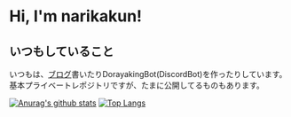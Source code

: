 # Hi, I'm narikakun!

## いつもしていること

いつもは、[ブログ](https://narikakun.net/)書いたりDorayakingBot(DiscordBot)を作ったりしています。
基本プライベートレポジトリですが、たまに公開してるものもあります。

[![Anurag's github stats](https://github-readme-stats.vercel.app/api?username=narikakun)](https://github.com/narikakun) [![Top Langs](https://github-readme-stats.vercel.app/api/top-langs/?username=narikakun&layout=compact)](https://github.com/narikakun) 
<!--
**narikakun/narikakun** is a ✨ _special_ ✨ repository because its `README.md` (this file) appears on your GitHub profile.

Here are some ideas to get you started:

- 🔭 I’m currently working on ...
- 🌱 I’m currently learning ...
- 👯 I’m looking to collaborate on ...
- 🤔 I’m looking for help with ...
- 💬 Ask me about ...
- 📫 How to reach me: ...
- 😄 Pronouns: ...
- ⚡ Fun fact: ...
-->
